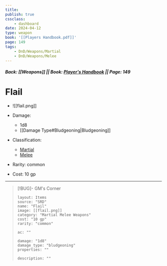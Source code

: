 ```yaml
---
title:
publish: true
cssclass:
    - dashboard
date: 2024-04-12
type: weapon
book: '[[Players Handbook.pdf]]'
page: 149
tags:
    - DnD/Weapons/Martial
    - DnD/Weapons/Melee
---
```


##### Back: [[Weapons]] || Book: [Player's Handbook](https://drive.google.com/drive/folders/1O5bhpYizcIT5xxAoLOuzCRht_PVS7VSG?usp=sharing) || Page: 149

# Flail

- ![[flail.png]]
- Damage:
    - 1d8
	- [[Damage Type#Bludgeoning|Bludgeoning]]

- Classification:
    - [Martial](https://benl0.github.io/The-Editors-Dungeon/tags/DnD/Weapons/Martial)
    - [Melee](https://benl0.github.io/The-Editors-Dungeon/tags/DnD/Weapons/Melee)
- Rarity: common
- Cost: 10 gp

> 

---

> [!BUG]- GM's Corner
>
> ```statblock
> layout: Items
> source: "SRD"
> name: "Flail"
> image: [[flail.png]]
> category: "Martial Melee Weapons"
> cost: "10 gp"
> rarity: "common"
>
> ac: ""
>
> damage: "1d8"
> damage_type: "bludgeoning"
> properties: ""
>
> description: ""
> ```
